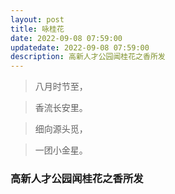 ```yaml
---
layout: post
title: 咏桂花
date: 2022-09-08 07:59:00
updatedate: 2022-09-08 07:59:00
description: 高新人才公园闻桂花之香所发
---
```


> 八月时节至，

> 香流长安里。

> 细向源头觅，

> 一团小金星。

### 高新人才公园闻桂花之香所发
